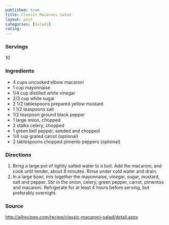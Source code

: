 ```yaml
---
published: true
title: Classic Macaroni Salad
layout: post
categories: [Salads]
rating: 
---
```

### Servings
10

### Ingredients
- 4 cups uncooked elbow macaroni
- 1 cup mayonnaise
- 1/4 cup distilled white vinegar
- 2/3 cup white sugar
- 2 1/2 tablespoons prepared yellow mustard
- 1 1/2 teaspoons salt
- 1/2 teaspoon ground black pepper
- 1 large onion, chopped
- 2 stalks celery, chopped
- 1 green bell pepper, seeded and chopped
- 1/4 cup grated carrot (optional)
- 2 tablespoons chopped pimento peppers (optional)

### Directions
1. Bring a large pot of lightly salted water to a boil. Add the macaroni, and cook until tender, about 8 minutes. Rinse under cold water and drain.
2. In a large bowl, mix together the mayonnaise, vinegar, sugar, mustard, salt and pepper. Stir in the onion, celery, green pepper, carrot, pimentos and macaroni. Refrigerate for at least 4 hours before serving, but preferably overnight.

### Source
<a href="http://allrecipes.com/recipe/classic-macaroni-salad/detail.aspx" target="new">http://allrecipes.com/recipe/classic-macaroni-salad/detail.aspx</a>
